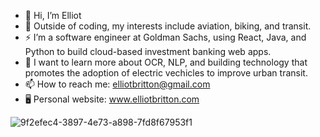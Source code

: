 - 👋 Hi, I’m Elliot
- 👀 Outside of coding, my interests include aviation, biking, and transit.
- ⚡️ I’m a software engineer at Goldman Sachs, using React, Java, and Python to build cloud-based investment banking web apps.
- 🌱 I want to learn more about OCR, NLP, and building technology that promotes the adoption of electric vechicles to improve urban transit.
- 📫 How to reach me: elliotbritton@gmail.com
- 🖥️ Personal website: www.elliotbritton.com


<!---
ebritt07/ebritt07 is a ✨ special ✨ repository because its `README.md` (this file) appears on your GitHub profile.
You can click the Preview link to take a look at your changes.
--->
![9f2efec4-3897-4e73-a898-7fd8f67953f1](https://user-images.githubusercontent.com/44182357/192851408-d21cca76-5b5b-4b4f-a2de-b4e6325c3d2f.JPG)

